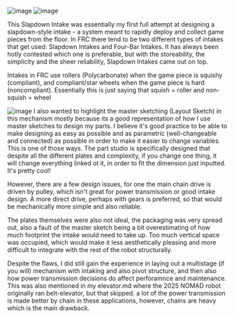 ![image](https://github.com/user-attachments/assets/baa43cf0-a40d-49a7-9e80-e84ad0cd7695)
![image](https://github.com/user-attachments/assets/cebee175-c0f4-4a6e-9fde-3e9c0c99a886)

This Slapdown Intake was essentially my first full attempt at designing a slapdown-style intake - a system meant to rapidly deploy and collect game pieces from the floor.
In FRC there tend to be two different types of intakes that get used: Slapdown Intakes and Four-Bar Intakes. It has always been hotly contested which one is preferable, but with the storeability, the simplicity and the sheer reliability, Slapdown Intakes came out on top.

Intakes in FRC use rollers (Polycarbonate) when the game piece is squishy (compliant), and compliant/star wheels when the game piece is hard (noncompliant). Essentially this is just saying that squish = roller and non-squish = wheel

![image](https://github.com/user-attachments/assets/1076e9cb-b1d8-4755-abf6-c8b36525db5e)
I also wanted to highlight the master sketching (Layout Sketch) in this mechanism mostly because its a good representation of how I use master sketches to design my parts. I believe it's good practice to be able to make designing as easy as possible and as parametric (well-changeable and connected) as possible in order to make it easier to change variables.
This is one of those ways. The part studio is specifically designed that despite all the different plates and complexity, if you change one thing, it will change everything linked ot it, in order to fit the dimension just inputted. It's pretty cool!

However, there are a few design issues, for one the main chain drive is driven by pulley, which isn't great for power transmission or good intake design.
A more direct drive, perhaps with gears is preferred, so that would be mechanically more simple and also reliable.

The plates themselves were also not ideal, the packaging was very spread out, also a fault of the master sketch being a bit overestimating of how much footprint the intake would need to take up. Too much vertical space was occupied, which would make it less aesthetically pleasing and more difficult to integrate with the rest of the robot structurally.

Despite the flaws, I did still gain the experience in laying out a multistage (if you will) mechanism with intaking and also pivot structure, and then also how power transmission decisions do affect perforamnce and maintenance. This was also mentioned in my elevator.md where the 2025 NOMAD robot originally ran belt-elevator, but that skipped. a lot of the power transmission is made better by chain in these applications, however, chains are heavy which is the main drawback.
